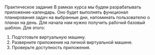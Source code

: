 Практическое задание
В рамках курса мы будем разрабатывать приложение-календарь. Оно будет выполнять функционал
планирования задач на выбранные дни, напоминать пользователю о планах на день.
Для начала нам нужно получить рабочий базовый шаблон. Для этого:
1. Подготовьте виртуальную машину.
2. Разверните приложение на личной виртуальной машине.
3. Проверьте доступность приложения.
